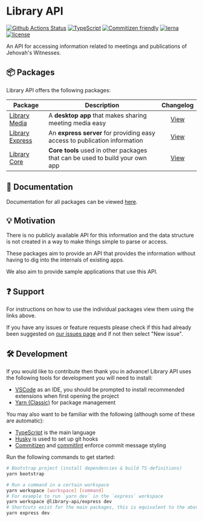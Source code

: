 # Library API

[![Github Actions Status](https://github.com/BenShelton/library-api/workflows/CI/badge.svg)](https://github.com/BenShelton/library-api/actions)
[![TypeScript](https://img.shields.io/npm/types/typescript)](https://www.typescriptlang.org/)
[![Commitizen friendly](https://img.shields.io/badge/commitizen-friendly-brightgreen.svg)](http://commitizen.github.io/cz-cli/)
[![lerna](https://img.shields.io/badge/maintained%20with-lerna-cc00ff.svg)](https://lerna.js.org/)
[![license](https://img.shields.io/npm/l/@library-api/core)](./LICENSE.md)

An API for accessing information related to meetings and publications of Jehovah's Witnesses.

## 📦 Packages

Library API offers the following packages:

| Package                                         | Description                                                                  |                Changelog                |
| ----------------------------------------------- | ---------------------------------------------------------------------------- | :-------------------------------------: |
| [Library Media](./packages/media/README.md)     | A **desktop app** that makes sharing meeting media easy                      |  [View](./packages/media/CHANGELOG.md)  |
| [Library Express](./packages/express/README.md) | An **express server** for providing easy access to publication information   | [View](./packages/express/CHANGELOG.md) |
| [Library Core](./packages/core/README.md)       | **Core tools** used in other packages that can be used to build your own app |  [View](./packages/core/CHANGELOG.md)   |

## 📖 Documentation

Documentation for all packages can be viewed [here](https://benshelton.github.io/library-api/).

## 💡 Motivation

There is no publicly available API for this information and the data structure is not created in a way to make things simple to parse or access.

These packages aim to provide an API that provides the information without having to dig into the internals of existing apps.

We also aim to provide sample applications that use this API.

## ❓ Support

For instructions on how to use the individual packages view them using the links above.

If you have any issues or feature requests please check if this had already been suggested on [our issues page](https://github.com/BenShelton/library-api/issues) and if not then select "New issue".

## 🛠 Development

If you would like to contribute then thank you in advance! Library API uses the following tools for development you will need to install:

- [VSCode](https://code.visualstudio.com/) as an IDE, you should be prompted to install recommended extensions when first opening the project
- [Yarn (Classic)](https://classic.yarnpkg.com/en/) for package management

You may also want to be familiar with the following (although some of these are automatic):

- [TypeScript](https://www.typescriptlang.org/) is the main language
- [Husky](https://typicode.github.io/husky/#/) is used to set up git hooks
- [Commitizen](https://github.com/commitizen/cz-cli) and [commitlint](https://github.com/conventional-changelog/commitlint) enforce commit message styling

Run the following commands to get started:

```bash
# Bootstrap project (install dependencies & build TS definitions)
yarn bootstrap

# Run a command in a certain workspace
yarn workspace [workspace] [command]
# For example to run `yarn dev` in the `express` workspace
yarn workspace @library-api/express dev
# Shortcuts exist for the main packages, this is equivalent to the above
yarn express dev
```

